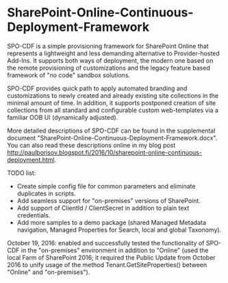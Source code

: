 # SharePoint-Online-Continuous-Deployment-Framework
SPO-CDF is a simple provisioning framework for SharePoint Online that represents a lightweight and less demanding alternative to Provider-hosted Add-Ins. 
It supports both ways of deployment, the modern one based on the remote provisioning of customizations and the legacy feature based framework of "no code" sandbox solutions. 

SPO-CDF provides quick path to apply automated branding and customizations to newly created and already existing site collections in the minimal amount of time. 
In addition, it supports postponed creation of site collections from all standard and configurable custom web-templates via a familiar OOB UI (dynamically adjusted).

More detailed descriptions of SPO-CDF can be found in the supplemental document "SharePoint-Online-Continuous-Deployment-Framework.docx".
You can also read these descriptions online in my blog post http://paulborisov.blogspot.fi/2016/10/sharepoint-online-continuous-deployment.html.

TODO list:
- Create simple config file for common parameters and eliminate duplicates in scripts.
- Add seamless support for "on-premises" versions of SharePoint.
- Add support of ClientId / ClientSecret in addition to plain text credentials.
- Add more samples to a demo package (shared Managed Metadata navigation, Managed Properties for Search, local and global Taxonomy).

October 19, 2016: enabled and successfully tested the functionality of SPO-CDF in the "on-premises" environment in addition to "Online" (used the local Farm of SharePoint 2016; it required the Public Update from October 2016 to unify usage of the method Tenant.GetSiteProperties() between "Online" and "on-premises").
